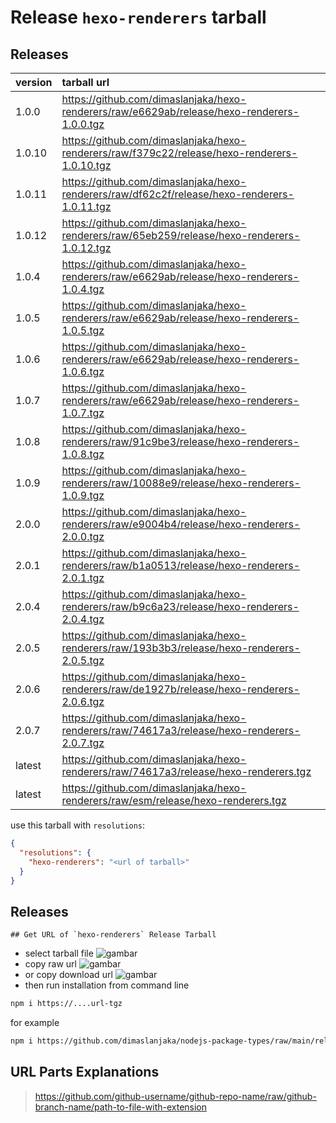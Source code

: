 # Release `hexo-renderers` tarball
## Releases
| version | tarball url |
| :--- | :--- |
| 1.0.0 | https://github.com/dimaslanjaka/hexo-renderers/raw/e6629ab/release/hexo-renderers-1.0.0.tgz |
| 1.0.10 | https://github.com/dimaslanjaka/hexo-renderers/raw/f379c22/release/hexo-renderers-1.0.10.tgz |
| 1.0.11 | https://github.com/dimaslanjaka/hexo-renderers/raw/df62c2f/release/hexo-renderers-1.0.11.tgz |
| 1.0.12 | https://github.com/dimaslanjaka/hexo-renderers/raw/65eb259/release/hexo-renderers-1.0.12.tgz |
| 1.0.4 | https://github.com/dimaslanjaka/hexo-renderers/raw/e6629ab/release/hexo-renderers-1.0.4.tgz |
| 1.0.5 | https://github.com/dimaslanjaka/hexo-renderers/raw/e6629ab/release/hexo-renderers-1.0.5.tgz |
| 1.0.6 | https://github.com/dimaslanjaka/hexo-renderers/raw/e6629ab/release/hexo-renderers-1.0.6.tgz |
| 1.0.7 | https://github.com/dimaslanjaka/hexo-renderers/raw/e6629ab/release/hexo-renderers-1.0.7.tgz |
| 1.0.8 | https://github.com/dimaslanjaka/hexo-renderers/raw/91c9be3/release/hexo-renderers-1.0.8.tgz |
| 1.0.9 | https://github.com/dimaslanjaka/hexo-renderers/raw/10088e9/release/hexo-renderers-1.0.9.tgz |
| 2.0.0 | https://github.com/dimaslanjaka/hexo-renderers/raw/e9004b4/release/hexo-renderers-2.0.0.tgz |
| 2.0.1 | https://github.com/dimaslanjaka/hexo-renderers/raw/b1a0513/release/hexo-renderers-2.0.1.tgz |
| 2.0.4 | https://github.com/dimaslanjaka/hexo-renderers/raw/b9c6a23/release/hexo-renderers-2.0.4.tgz |
| 2.0.5 | https://github.com/dimaslanjaka/hexo-renderers/raw/193b3b3/release/hexo-renderers-2.0.5.tgz |
| 2.0.6 | https://github.com/dimaslanjaka/hexo-renderers/raw/de1927b/release/hexo-renderers-2.0.6.tgz |
| 2.0.7 | https://github.com/dimaslanjaka/hexo-renderers/raw/74617a3/release/hexo-renderers-2.0.7.tgz |
| latest | https://github.com/dimaslanjaka/hexo-renderers/raw/74617a3/release/hexo-renderers.tgz |
| latest | https://github.com/dimaslanjaka/hexo-renderers/raw/esm/release/hexo-renderers.tgz |

use this tarball with `resolutions`:
```json
{
  "resolutions": {
    "hexo-renderers": "<url of tarball>"
  }
}
```

## Releases

    ## Get URL of `hexo-renderers` Release Tarball
- select tarball file
![gambar](https://user-images.githubusercontent.com/12471057/203216375-8af4b5d9-00c2-40fb-8d3d-d220beaabd46.png)
- copy raw url
![gambar](https://user-images.githubusercontent.com/12471057/203216508-7590cbb9-a1ce-47d6-96ca-8d82149f0762.png)
- or copy download url
![gambar](https://user-images.githubusercontent.com/12471057/203216541-3807d2c3-5213-49f3-b93d-c626dbae3b2e.png)
- then run installation from command line
```bash
npm i https://....url-tgz
```
for example
```bash
npm i https://github.com/dimaslanjaka/nodejs-package-types/raw/main/release/nodejs-package-types.tgz
```

## URL Parts Explanations
> https://github.com/github-username/github-repo-name/raw/github-branch-name/path-to-file-with-extension